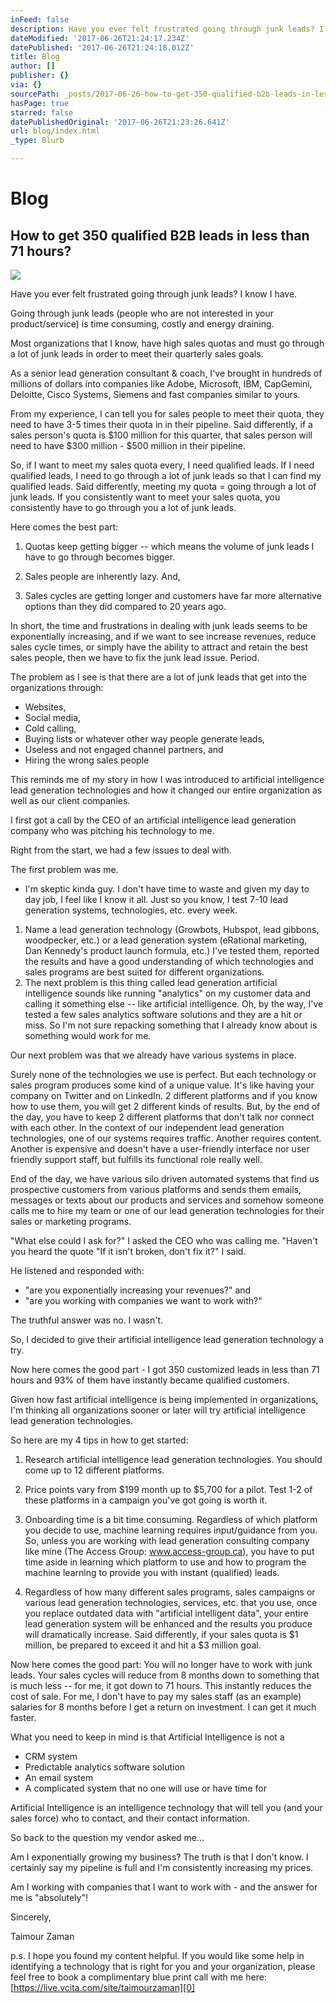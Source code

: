 ```yaml
---
inFeed: false
description: Have you ever felt frustrated going through junk leads? I know I have.
dateModified: '2017-06-26T21:24:17.234Z'
datePublished: '2017-06-26T21:24:18.012Z'
title: Blog
author: []
publisher: {}
via: {}
sourcePath: _posts/2017-06-26-how-to-get-350-qualified-b2b-leads-in-less-than-71-hours.md
hasPage: true
starred: false
datePublishedOriginal: '2017-06-26T21:23:26.641Z'
url: blog/index.html
_type: Blurb

---
```

# **Blog**

## **How to get 350 qualified B2B leads in less than 71 hours?**
![](https://the-grid-user-content.s3-us-west-2.amazonaws.com/a8faf00a-55fb-4267-8473-1f501c0fbb2e.jpg)

Have you ever felt frustrated going through junk leads? I know I have.

Going through junk leads (people who are not interested in your product/service) is time consuming, costly and energy draining.

Most organizations that I know, have high sales quotas and must go through a lot of junk leads in order to meet their quarterly sales goals.

As a senior lead generation consultant & coach, I've brought in hundreds of millions of dollars into companies like Adobe, Microsoft, IBM, CapGemini, Deloitte, Cisco Systems, Siemens and fast companies similar to yours.

From my experience, I can tell you for sales people to meet their quota, they need to have 3-5 times their quota in in their pipeline. Said differently, if a sales person's quota is $100 million for this quarter, that sales person will need to have $300 million - $500 million in their pipeline.

So, if I want to meet my sales quota every, I need qualified leads. If I need qualified leads, I need to go through a lot of junk leads so that I can find my qualified leads. Said differently, meeting my quota = going through a lot of junk leads. If you consistently want to meet your sales quota, you consistently have to go through you a lot of junk leads.

Here comes the best part:

1) Quotas keep getting bigger -- which means the volume of junk leads I have to go through becomes bigger.

2) Sales people are inherently lazy. And,

3) Sales cycles are getting longer and customers have far more alternative options than they did compared to 20 years ago.

In short, the time and frustrations in dealing with junk leads seems to be exponentially increasing, and if we want to see increase revenues, reduce sales cycle times, or simply have the ability to attract and retain the best sales people, then we have to fix the junk lead issue. Period.

The problem as I see is that there are a lot of junk leads that get into the organizations through:

* Websites,
* Social media,
* Cold calling,
* Buying lists or whatever other way people generate leads,
* Useless and not engaged channel partners, and
* Hiring the wrong sales people

This reminds me of my story in how I was introduced to artificial intelligence lead generation technologies and how it changed our entire organization as well as our client companies.

I first got a call by the CEO of an artificial intelligence lead generation company who was pitching his technology to me.

Right from the start, we had a few issues to deal with.

The first problem was me.

* I'm skeptic kinda guy. I don't have time to waste and given my day to day job, I feel like I know it all. Just so you know, I test 7-10 lead generation systems, technologies, etc. every week.

1. Name a lead generation technology (Growbots, Hubspot, lead gibbons, woodpecker, etc.) or a lead generation system (eRational marketing, Dan Kennedy's product launch formula, etc.) I've tested them, reported the results and have a good understanding of which technologies and sales programs are best suited for different organizations.
2. The next problem is this thing called lead generation artificial intelligence sounds like running "analytics" on my customer data and calling it something else -- like artificial intelligence. Oh, by the way, I've tested a few sales analytics software solutions and they are a hit or miss. So I'm not sure repacking something that I already know about is something would work for me.

Our next problem was that we already have various systems in place.

Surely none of the technologies we use is perfect. But each technology or sales program produces some kind of a unique value. It's like having your company on Twitter and on LinkedIn. 2 different platforms and if you know how to use them, you will get 2 different kinds of results. But, by the end of the day, you have to keep 2 different platforms that don't talk nor connect with each other. In the context of our independent lead generation technologies, one of our systems requires traffic. Another requires content. Another is expensive and doesn't have a user-friendly interface nor user friendly support staff, but fulfills its functional role really well.

End of the day, we have various silo driven automated systems that find us prospective customers from various platforms and sends them emails, messages or texts about our products and services and somehow someone calls me to hire my team or one of our lead generation technologies for their sales or marketing programs.

"What else could I ask for?" I asked the CEO who was calling me. "Haven't you heard the quote "If it isn't broken, don't fix it?" I said.

He listened and responded with:

* "are you exponentially increasing your revenues?" and
* "are you working with companies we want to work with?"

The truthful answer was no. I wasn't.

So, I decided to give their artificial intelligence lead generation technology a try.

Now here comes the good part - I got 350 customized leads in less than 71 hours and 93% of them have instantly became qualified customers.

Given how fast artificial intelligence is being implemented in organizations, I'm thinking all organizations sooner or later will try artificial intelligence lead generation technologies.

So here are my 4 tips in how to get started:

1) Research artificial intelligence lead generation technologies. You should come up to 12 different platforms.

2) Price points vary from $199 month up to $5,700 for a pilot. Test 1-2 of these platforms in a campaign you've got going is worth it.

3) Onboarding time is a bit time consuming. Regardless of which platform you decide to use, machine learning requires input/guidance from you. So, unless you are working with lead generation consulting company like mine (The Access Group: www.access-group.ca), you have to put time aside in learning which platform to use and how to program the machine learning to provide you with instant (qualified) leads.

4) Regardless of how many different sales programs, sales campaigns or various lead generation technologies, services, etc. that you use, once you replace outdated data with "artificial intelligent data", your entire lead generation system will be enhanced and the results you produce will dramatically increase. Said differently, if your sales quota is $1 million, be prepared to exceed it and hit a $3 million goal.

Now here comes the good part: You will no longer have to work with junk leads. Your sales cycles will reduce from 8 months down to something that is much less -- for me, it got down to 71 hours. This instantly reduces the cost of sale. For me, I don't have to pay my sales staff (as an example) salaries for 8 months before I get a return on investment. I can get it much faster.

What you need to keep in mind is that Artificial Intelligence is not a

* CRM system
* Predictable analytics software solution
* An email system
* A complicated system that no one will use or have time for

Artificial Intelligence is an intelligence technology that will tell you (and your sales force) who to contact, and their contact information.

So back to the question my vendor asked me...

Am I exponentially growing my business? The truth is that I don't know. I certainly say my pipeline is full and I'm consistently increasing my prices.

Am I working with companies that I want to work with - and the answer for me is "absolutely"!

Sincerely,

Taimour Zaman

p.s. I hope you found my content helpful. If you would like some help in identifying a technology that is right for you and your organization, please feel free to book a complimentary blue print call with me here: [https://live.vcita.com/site/taimourzaman][0]

[0]: https://live.vcita.com/site/taimourzaman